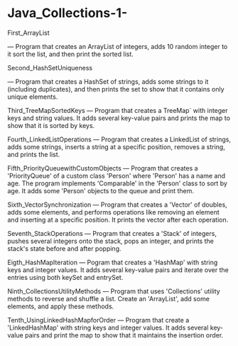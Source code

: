# Java_Collections-1-

First_ArrayList
  
  — Program that creates an ArrayList of integers, adds 10 random integer to it sort the list, and then print the sorted list.

Second_HashSetUniqueness
  
  — Program that creates a HashSet of strings, adds some strings to it (including duplicates), and then prints the set to show that it contains only unique       elements.

Third_TreeMapSortedKeys
  — Program that creates a TreeMap` with integer keys and string values. It adds several key-value pairs and prints the map to show that it is sorted by keys.

Fourth_LinkedListOperations
  — Program that creates a LinkedList of strings, adds some strings, inserts a string at a specific position, removes a string, and prints the list.

Fifth_PriorityQueuewithCustomObjects
  — Program that creates a 'PriorityQueue' of a custom class 'Person' where 'Person' has a name and age. The program implements 'Comparable' in the 'Person' class to sort by age. It adds some 'Person' objects to the queue and print them.

Sixth_VectorSynchronization
  —  Program that creates a 'Vector' of doubles, adds some elements, and performs operations like removing an element and inserting at a specific position. 
It prints the vector after each operation.

Seventh_StackOperations
  — Program that creates a 'Stack' of integers, pushes several integers onto the stack, pops an integer, and prints the stack's state before and after popping.

Eigth_HashMapIteration
  — Pogram that creates a 'HashMap' with string keys and integer values. It adds several key-value pairs and iterate over the entries using both keySet and entrySet.

Ninth_CollectionsUtilityMethods
  — Program that uses 'Collections' utility methods to reverse and shuffle a list. Create an 'ArrayList', add some elements, and apply these methods.

Tenth_UsingLinkedHashMapforOrder
  — Program that create a 'LinkedHashMap' with string keys and integer values. 
It adds several key-value pairs and print the map to show that it maintains the insertion order.















  

